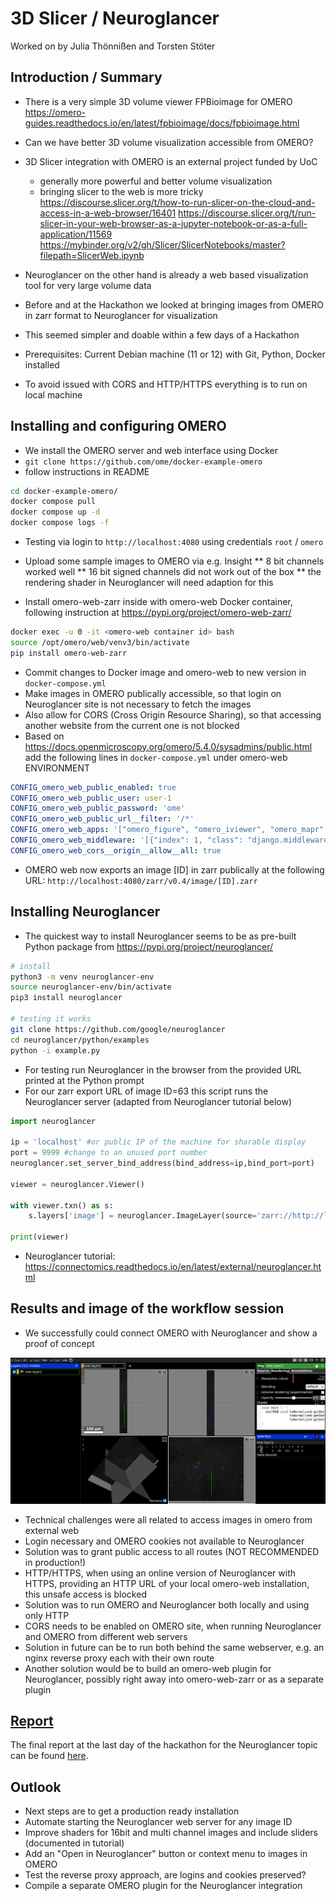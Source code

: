 # 3D Slicer / Neuroglancer

Worked on by Julia Thönnißen and Torsten Stöter 


## Introduction / Summary

* There is a very simple 3D volume viewer FPBioimage for OMERO https://omero-guides.readthedocs.io/en/latest/fpbioimage/docs/fpbioimage.html
* Can we have better 3D volume visualization accessible from OMERO?

* 3D Slicer integration with OMERO is an external project funded by UoC
    * generally more powerful and better volume visualization
    * bringing slicer to the web is more tricky
https://discourse.slicer.org/t/how-to-run-slicer-on-the-cloud-and-access-in-a-web-browser/16401
https://discourse.slicer.org/t/run-slicer-in-your-web-browser-as-a-jupyter-notebook-or-as-a-full-application/11569
https://mybinder.org/v2/gh/Slicer/SlicerNotebooks/master?filepath=SlicerWeb.ipynb

* Neuroglancer on the other hand is already a web based visualization tool for very large volume data
* Before and at the Hackathon we looked at bringing images from OMERO in zarr format to Neuroglancer for visualization
* This seemed simpler and doable within a few days of a Hackathon

* Prerequisites: Current Debian machine (11 or 12) with Git, Python, Docker installed
* To avoid issued with CORS and HTTP/HTTPS everything is to run on local machine


## Installing and configuring OMERO

* We install the OMERO server and web interface using Docker
* `git clone https://github.com/ome/docker-example-omero`
* follow instructions in README

```bash
cd docker-example-omero/
docker compose pull
docker compose up -d
docker compose logs -f
```

* Testing via login to `http://localhost:4080` using credentials `root` / `omero`

* Upload some sample images to OMERO via e.g. Insight
** 8 bit channels worked well
** 16 bit signed channels did not work out of the box
** the rendering shader in Neuroglancer will need adaption for this
* Install omero-web-zarr inside with omero-web Docker container, following instruction at https://pypi.org/project/omero-web-zarr/

```bash
docker exec -u 0 -it <omero-web container id> bash
source /opt/omero/web/venv3/bin/activate
pip install omero-web-zarr
```

* Commit changes to Docker image and omero-web to new version in `docker-compose.yml`
* Make images in OMERO publically accessible, so that login on Neuroglancer site is not necessary to fetch the images
* Also allow for CORS (Cross Origin Resource Sharing), so that accessing another website from the current one is not blocked
* Based on https://docs.openmicroscopy.org/omero/5.4.0/sysadmins/public.html add the following lines in `docker-compose.yml` under omero-web ENVIRONMENT

```yaml
CONFIG_omero_web_public_enabled: true
CONFIG_omero_web_public_user: user-1
CONFIG_omero_web_public_password: 'ome'
CONFIG_omero_web_public_url__filter: '/*'
CONFIG_omero_web_apps: '["omero_figure", "omero_iviewer", "omero_mapr", "omero_parade", "omero_web_zarr", "corsheaders"]'
CONFIG_omero_web_middleware: '[{"index": 1, "class": "django.middleware.common.BrokenLinkEmailsMiddleware"}, {"index": 2, "class": "django.middleware.common.CommonMiddleware"}, {"index": 3, "class": "django.contrib.sessions.middleware.SessionMiddleware"}, {"index": 4, "class": "django.middleware.csrf.CsrfViewMiddleware"}, {"index": 5, "class": "django.contrib.messages.middleware.MessageMiddleware"}, {"index": 6, "class": "django.middleware.clickjacking.XFrameOptionsMiddleware"}, {"index": 0, "class": "whitenoise.middleware.WhiteNoiseMiddleware"}, {"index": 0.5, "class": "corsheaders.middleware.CorsMiddleware"}, {"index": 10, "class": "corsheaders.middleware.CorsPostCsrfMiddleware"}]'
CONFIG_omero_web_cors__origin__allow__all: true
```

* OMERO web now exports an image [ID] in zarr publically at the following URL:
`http://localhost:4080/zarr/v0.4/image/[ID].zarr`


## Installing Neuroglancer

* The quickest way to install Neuroglancer seems to be as pre-built Python package from https://pypi.org/project/neuroglancer/

```bash
# install
python3 -m venv neuroglancer-env
source neuroglancer-env/bin/activate
pip3 install neuroglancer

# testing it works
git clone https://github.com/google/neuroglancer
cd neuroglancer/python/examples
python -i example.py
```

* For testing run Neuroglancer in the browser from the provided URL printed at the Python prompt
* For our zarr export URL of image ID=63 this script runs the Neuroglancer server (adapted from Neuroglancer tutorial below)

```python
import neuroglancer

ip = 'localhost' #or public IP of the machine for sharable display
port = 9999 #change to an unused port number
neuroglancer.set_server_bind_address(bind_address=ip,bind_port=port)

viewer = neuroglancer.Viewer()

with viewer.txn() as s:
    s.layers['image'] = neuroglancer.ImageLayer(source='zarr://http://localhost:4080/zarr/v0.4/image/63.zarr/')

print(viewer)
```

* Neuroglancer tutorial: https://connectomics.readthedocs.io/en/latest/external/neuroglancer.html


## Results and image of the workflow session

* We successfully could connect OMERO with Neuroglancer and show a proof of concept

![A zarr dataset from OMERO shown in Neuroglancer](images/Screenshot_2023-11-30_17-15-43.png)

* Technical challenges were all related to access images in omero from external web
* Login necessary and OMERO cookies not available to Neuroglancer
* Solution was to grant public access to all routes (NOT RECOMMENDED in production!)
* HTTP/HTTPS, when using an online version of Neuroglancer with HTTPS, providing an HTTP URL of your local omero-web installation, this unsafe access is blocked
* Solution was to run OMERO and Neuroglancer both locally and using only HTTP
* CORS needs to be enabled on OMERO site, when running Neuroglancer and OMERO from different web servers
* Solution in future can be to run both behind the same webserver, e.g. an nginx reverse proxy each with their own route
* Another solution would be to build an omero-web plugin for Neuroglancer, possibly right away into omero-web-zarr or as a separate plugin


## [Report](./Report/)

The final report at the last day of the hackathon for the Neuroglancer topic can be found [here](./Report/FinalReport_3DSlicer_Neuroglancer.pdf).

## Outlook

* Next steps are to get a production ready installation
* Automate starting the Neuroglancer web server for any image ID
* Improve shaders for 16bit and multi channel images and include sliders (documented in tutorial)
* Add an "Open in Neuroglancer" button or context menu to images in OMERO
* Test the reverse proxy approach, are logins and cookies preserved?
* Compile a separate OMERO plugin for the Neuroglancer integration

